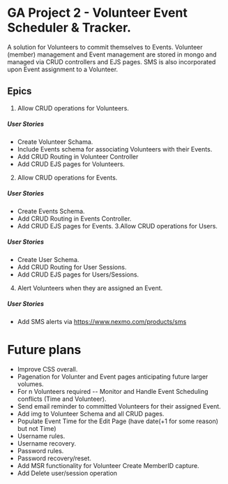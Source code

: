 # GA Project 2 - Volunteer Event Scheduler &amp; Tracker.
A solution for Volunteers to commit themselves to Events.  Volunteer (member) management and Event management are stored in mongo and managed via CRUD controllers and EJS pages. SMS is also incorporated upon Event assignment to a Volunteer.
## Epics
1. Allow CRUD operations for Volunteers.
##### User Stories
* Create Volunteer Schama.
* Include Events schema for associating Volunteers with their Events.
* Add CRUD Routing in Volunteer Controller
* Add CRUD EJS pages for Volunteers.
2. Allow CRUD operations for Events.
##### User Stories
* Create Events Schema.
* Add CRUD Routing in Events Controller.
* Add CRUD EJS pages for Events.
3.Allow CRUD operations for Users.
##### User Stories
* Create User Schema.
* Add CRUD Routing for User Sessions.
* Add CRUD EJS pages for Users/Sessions.
4. Alert Volunteers when they are assigned an Event.
##### User Stories
* Add SMS alerts via https://www.nexmo.com/products/sms

# Future plans
* Improve CSS overall.
* Pagenation for Volunter and Event pages anticipating future larger volumes.
* For n Volunteers required -- Monitor and Handle Event Scheduling conflicts (Time and Volunteer).
* Send email reminder to committed Volunteers for their assigned Event.
* Add img to Volunteer Schema and all CRUD pages.
* Populate Event Time for the Edit Page (have date(+1 for some reason) but not Time)
* Username rules.
* Username recovery.
* Password rules.
* Password recovery/reset.
* Add MSR functionality for Volunteer Create MemberID capture.
* Add Delete user/session operation

